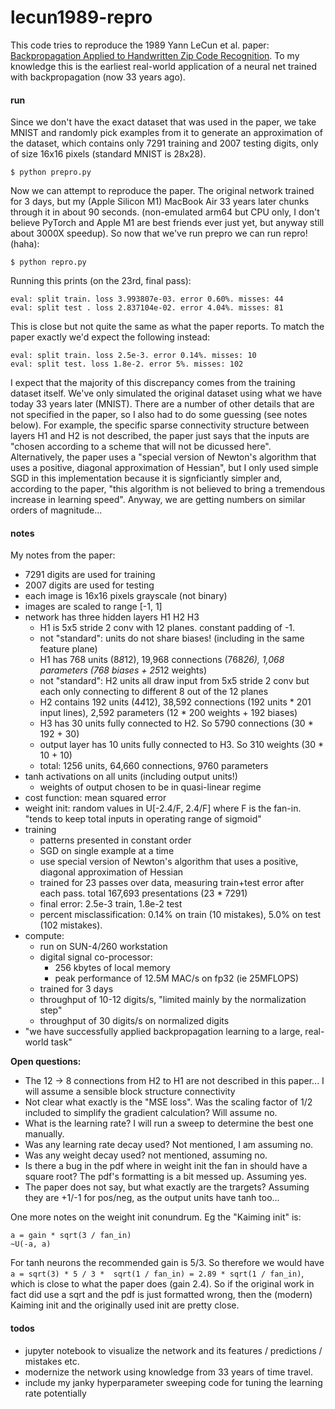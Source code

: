 
# lecun1989-repro

This code tries to reproduce the 1989 Yann LeCun et al. paper: [Backpropagation Applied to Handwritten Zip Code Recognition](http://yann.lecun.com/exdb/publis/pdf/lecun-89e.pdf). To my knowledge this is the earliest real-world application of a neural net trained with backpropagation (now 33 years ago).

#### run

Since we don't have the exact dataset that was used in the paper, we take MNIST and randomly pick examples from it to generate an approximation of the dataset, which contains only 7291 training and 2007 testing digits, only of size 16x16 pixels (standard MNIST is 28x28).

```
$ python prepro.py
```

Now we can attempt to reproduce the paper. The original network trained for 3 days, but my (Apple Silicon M1) MacBook Air 33 years later chunks through it in about 90 seconds. (non-emulated arm64 but CPU only, I don't believe PyTorch and Apple M1 are best friends ever just yet, but anyway still about 3000X speedup). So now that we've run prepro we can run repro! (haha):

```
$ python repro.py
```

Running this prints (on the 23rd, final pass):

```
eval: split train. loss 3.993807e-03. error 0.60%. misses: 44
eval: split test . loss 2.837104e-02. error 4.04%. misses: 81
```

This is close but not quite the same as what the paper reports. To match the paper exactly we'd expect the following instead:

```
eval: split train. loss 2.5e-3. error 0.14%. misses: 10
eval: split test. loss 1.8e-2. error 5%. misses: 102
```

I expect that the majority of this discrepancy comes from the training dataset itself. We've only simulated the original dataset using what we have today 33 years later (MNIST). There are a number of other details that are not specified in the paper, so I also had to do some guessing (see notes below). For example, the specific sparse connectivity structure between layers H1 and H2 is not described, the paper just says that the inputs are "chosen according to a scheme that will not be dicussed here". Alternatively, the paper uses a "special version of Newton's algorithm that uses a positive, diagonal approximation of Hessian", but I only used simple SGD in this implementation because it is signficiantly simpler and, according to the paper, "this algorithm is not believed to bring a tremendous increase in learning speed". Anyway, we are getting numbers on similar orders of magnitude...

#### notes

My notes from the paper:

- 7291 digits are used for training
- 2007 digits are used for testing
- each image is 16x16 pixels grayscale (not binary)
- images are scaled to range [-1, 1]
- network has three hidden layers H1 H2 H3
    - H1 is 5x5 stride 2 conv with 12 planes. constant padding of -1.
    - not "standard": units do not share biases! (including in the same feature plane)
    - H1 has 768 units (8*8*12), 19,968 connections (768*26), 1,068 parameters (768 biases + 25*12 weights)
    - not "standard": H2 units all draw input from 5x5 stride 2 conv but each only connecting to different 8 out of the 12 planes
    - H2 contains 192 units (4*4*12), 38,592 connections (192 units * 201 input lines), 2,592 parameters (12 * 200 weights + 192 biases)
    - H3 has 30 units fully connected to H2. So 5790 connections (30 * 192 + 30)
    - output layer has 10 units fully connected to H3. So 310 weights (30 * 10 + 10)
    - total: 1256 units, 64,660 connections, 9760 parameters
- tanh activations on all units (including output units!)
    - weights of output chosen to be in quasi-linear regime
- cost function: mean squared error
- weight init: random values in U[-2.4/F, 2.4/F] where F is the fan-in. "tends to keep total inputs in operating range of sigmoid"
- training
    - patterns presented in constant order
    - SGD on single example at a time
    - use special version of Newton's algorithm that uses a positive, diagonal approximation of Hessian
    - trained for 23 passes over data, measuring train+test error after each pass. total 167,693 presentations (23 * 7291)
    - final error: 2.5e-3 train, 1.8e-2 test
    - percent misclassification: 0.14% on train (10 mistakes), 5.0% on test (102 mistakes).
- compute:
    - run on SUN-4/260 workstation
    - digital signal co-processor:
        - 256 kbytes of local memory
        - peak performance of 12.5M MAC/s on fp32 (ie 25MFLOPS)
    - trained for 3 days
    - throughput of 10-12 digits/s, "limited mainly by the normalization step"
    - throughput of 30 digits/s on normalized digits
- "we have successfully applied backpropagation learning to a large, real-world task"

**Open questions:**

- The 12 -> 8 connections from H2 to H1 are not described in this paper... I will assume a sensible block structure connectivity
- Not clear what exactly is the "MSE loss". Was the scaling factor of 1/2 included to simplify the gradient calculation? Will assume no.
- What is the learning rate? I will run a sweep to determine the best one manually.
- Was any learning rate decay used? Not mentioned, I am assuming no.
- Was any weight decay used? not mentioned, assuming no.
- Is there a bug in the pdf where in weight init the fan in should have a square root? The pdf's formatting is a bit messed up. Assuming yes.
- The paper does not say, but what exactly are the trargets? Assuming they are +1/-1 for pos/neg, as the output units have tanh too...

One more notes on the weight init conundrum. Eg the "Kaiming init" is:

```
a = gain * sqrt(3 / fan_in)
~U(-a, a)
```

For tanh neurons the recommended gain is 5/3. So therefore we would have `a = sqrt(3) * 5 / 3 *  sqrt(1 / fan_in) = 2.89 * sqrt(1 / fan_in)`, which is close to what the paper does (gain 2.4). So if the original work in fact did use a sqrt and the pdf is just formatted wrong, then the (modern) Kaiming init and the originally used init are pretty close.

#### todos

- jupyter notebook to visualize the network and its features / predictions / mistakes etc.
- modernize the network using knowledge from 33 years of time travel.
- include my janky hyperparameter sweeping code for tuning the learning rate potentially
